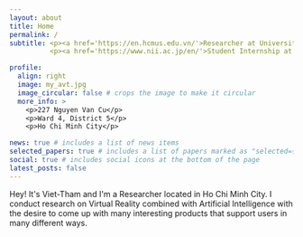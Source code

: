 ```yaml
---
layout: about
title: Home
permalink: /
subtitle: <p><a href='https://en.hcmus.edu.vn/'>Researcher at University of Science - VNUHCM, VietNam</a></p>
          <p><a href='https://www.nii.ac.jp/en/'>Student Internship at National Institute of Informatics (NII), Japan</a></p>

profile:
  align: right
  image: my_avt.jpg
  image_circular: false # crops the image to make it circular
  more_info: >
    <p>227 Nguyen Van Cu</p>
    <p>Ward 4, District 5</p>
    <p>Ho Chi Minh City</p>

news: true # includes a list of news items
selected_papers: true # includes a list of papers marked as "selected={true}"
social: true # includes social icons at the bottom of the page
latest_posts: false
---
```


Hey! It's Viet-Tham and I'm a Researcher located in Ho Chi Minh City. I conduct research on Virtual Reality combined with Artificial Intelligence with the desire to come up with many interesting products that support users in many different ways.